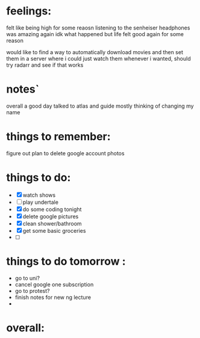 # feelings:
felt like being high for some reaosn
listening to the senheiser headphones was amazing again
idk what happened but life felt good again for some reason

would like to find a way to automatically download movies and then set them in a server where i could just watch them whenever i wanted, should try radarr and see if that works 

# notes`
overall a good day 
talked to atlas and guide mostly 
thinking of changing my name 

# things to remember:
figure out plan to delete google account photos 

# things to do:
- [x] watch shows 
- [ ] play undertale
- [x] do some coding tonight 
- [x] delete google pictures  
- [x] clean shower/bathroom
- [x] get some basic groceries
- [ ] 
# things to do tomorrow :
- go to uni?
- cancel google one subscription
- go to protest?
- finish notes for new ng lecture 
- 
# overall:
